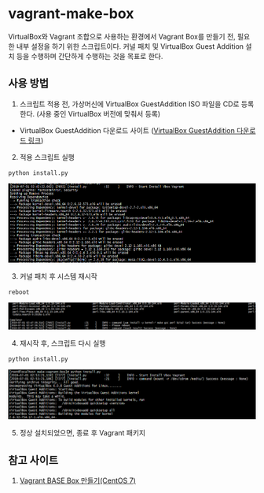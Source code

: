 # vagrant-make-box

VirtualBox와 Vagrant 조합으로 사용하는 환경에서 Vagrant Box를 만들기 전, 필요한 내부 설정을 하기 위한 스크립트이다. 커널 패치 및 VirtualBox Guest Addition 설치 등을 수행하며 간단하게 수행하는 것을 목표로 한다.

## 사용 방법
1. 스크립트 적용 전, 가상머신에 VirtualBox GuestAddition ISO 파일을 CD로 등록한다. (사용 중인 VirtualBox 버전에 맞춰서 등록)
- VirtualBox GuestAddition 다운로드 사이트 ([VirtualBox GuestAddition 다운로드 링크](https://download.virtualbox.org/virtualbox/))

2. 적용 스크립트 실행
```
python install.py
```
![설치 시작](install_start.png)

3. 커널 패치 후 시스템 재시작
```
reboot
```
![시스템 재시작](install_reboot.png)

4. 재시작 후, 스크립트 다시 실행
```
python install.py
```
![설치 스크립트 재실행](install_re_patch.png)

5. 정상 설치되었으면, 종료 후 Vagrant 패키지

## 참고 사이트
1. [Vagrant BASE Box 만들기(CentOS 7)](https://blog.asamaru.net/2015/10/14/creating-a-vagrant-base-box/)